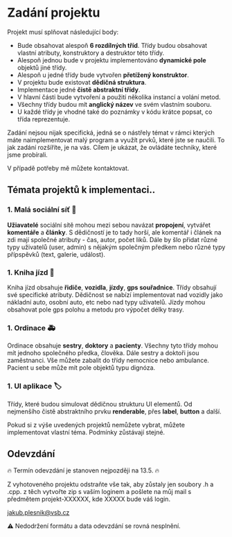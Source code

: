 # Zadání projektu 

Projekt musí splňovat následující body:

* Bude obsahovat alespoň **6 rozdílných tříd**. Třídy budou obsahovat vlastní atributy, konstruktory a destruktor této třídy.
* Alespoň jednou bude v projektu implementováno **dynamické pole** objektů jiné třídy.
* Alespoň u jedné třídy bude vytvořen **přetížený konstruktor**.
* V projektu bude existovat **dědičná struktura**. 
* Implementace jedné **čistě abstraktní třídy**.
* V hlavní části bude vytvoření a použití několika instancí a volání metod.
* Všechny třídy budou mít **anglický název** ve svém vlastním souboru. 
* U každé třídy je vhodné také do poznámky v kódu krátce popsat, co třída reprezentuje.

Zadání nejsou nijak specifická, jedná se o nástřely témat v rámci kterých máte naimplementovat malý program a využít prvků, které jste se naučili. To jak zadání rozšíříte, je na vás. Cílem je ukázat, že ovládáte techniky, které jsme probírali.

V případě potřeby mě můžete kontaktovat.

## Témata projektů k implementaci.. 

### 1. Malá sociální síť :couple:
**Užiavatelé** sociální sítě mohou mezi sebou navázat **propojení**, vytvářet **komentáře** a **články**.
S dědičností je to tady horší, ale komentář i článek na zdi mají společné atributy - čas, autor, počet liků. Dále by šlo přidat různé typy uživatelů (user, admin) s nějakým společným předkem nebo různé typy přípspěvků (text, galerie, událost).

### 1. Kniha jízd :car:
Kniha jízd obsahuje **řidiče**, **vozidla**, **jízdy**, **gps souřadnice**. Třídy obsahují své specifické atributy.
Dědičnost se nabízí implementovat nad vozidly jako nákladní auto, osobní auto, etc nebo nad typy uživatelů. Jízdy mohou obsahovat pole gps polohu a metodu pro výpočet délky trasy.

### 1. Ordinace :ambulance:
Ordinace obsahuje **sestry**, **doktory** a **pacienty**. Všechny tyto třídy mohou mít jednoho společného předka, člověka. Dále sestry a doktoři jsou zaměstnanci. Vše můžete zabalit do třídy nemocnice nebo ambulance. Pacient u sebe může mít pole objektů typu dignóza.

### 1. UI aplikace :label:
Třídy, které budou simulovat dědičnou strukturu UI elementů. Od nejmenšího čistě abstraktního prvku **renderable**, přes **label**, **button** a další. 

Pokud si z výše uvedených projektů nemůžete vybrat, můžete implementovat vlastní téma. Podmínky zůstávají stejné.

## Odevzdání

:fire: Termín odevzdání je stanoven nejpozději na 13.5. :fire:

Z vyhotoveného projektu odstraňte vše tak, aby zůstaly jen soubory .h a .cpp. z těch vytvořte zip s vaším loginem a pošlete na můj mail s předmětem projekt-XXXXXX, kde XXXXX bude váš login. 

jakub.plesnik@vsb.cz

:warning: Nedodržení formátu a data odevzdání se rovná nesplnění. 


